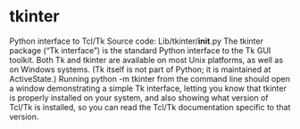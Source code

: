 # tkinter
Python interface to Tcl/Tk Source code: Lib/tkinter/__init__.py  The tkinter package (“Tk interface”) is the standard Python interface to the Tk GUI toolkit. Both Tk and tkinter are available on most Unix platforms, as well as on Windows systems. (Tk itself is not part of Python; it is maintained at ActiveState.)  Running python -m tkinter from the command line should open a window demonstrating a simple Tk interface, letting you know that tkinter is properly installed on your system, and also showing what version of Tcl/Tk is installed, so you can read the Tcl/Tk documentation specific to that version.
